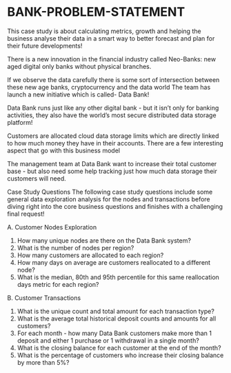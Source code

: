 # BANK-PROBLEM-STATEMENT
This case study is about calculating metrics, growth and helping the business analyse their data in a smart way to better forecast and plan for their future developments!

There is a new innovation in the financial industry called Neo-Banks: new aged digital only banks without physical branches.

If we observe the data carefully there is some sort of intersection between these new age banks, cryptocurrency and the data world
The team has launch a new initiative which is called- Data Bank!

Data Bank runs just like any other digital bank - but it isn’t only for banking activities, they also have the world’s most secure distributed data storage platform!

Customers are allocated cloud data storage limits which are directly linked to how much money they have in their accounts. 
There are a few interesting aspect that go with this business model

The management team at Data Bank want to increase their total customer base - but also need some help tracking just how much data storage their customers will need.

Case Study Questions
The following case study questions include some general data exploration analysis for the nodes and transactions before diving right into the core business questions and finishes with a challenging final request!

A. Customer Nodes Exploration
1) How many unique nodes are there on the Data Bank system?
2) What is the number of nodes per region?
3) How many customers are allocated to each region?
4) How many days on average are customers reallocated to a different node?
5) What is the median, 80th and 95th percentile for this same reallocation days metric for each region?

B. Customer Transactions
1) What is the unique count and total amount for each transaction type?
2) What is the average total historical deposit counts and amounts for all customers?
3) For each month - how many Data Bank customers make more than 1 deposit and either 1 purchase or 1 withdrawal in a single month?
4) What is the closing balance for each customer at the end of the month?
5) What is the percentage of customers who increase their closing balance by more than 5%?

